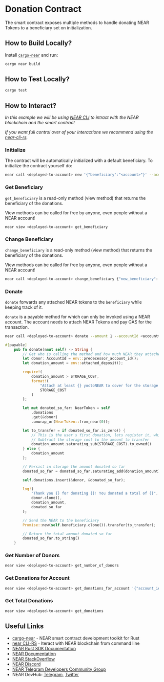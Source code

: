 # Donation Contract

The smart contract exposes multiple methods to handle donating NEAR Tokens to a
beneficiary set on initialization.

## How to Build Locally?

Install [`cargo-near`](https://github.com/near/cargo-near) and run:

```bash
cargo near build
```

## How to Test Locally?

```bash
cargo test
```

## How to Interact?

_In this example we will be using [NEAR CLI](https://github.com/near/near-cli)
to intract with the NEAR blockchain and the smart contract_

_If you want full control over of your interactions we recommend using the
[near-cli-rs](https://near.cli.rs)._

### Initialize

The contract will be automatically initialized with a default beneficiary. To
initialize the contract yourself do:

```bash
near call <deployed-to-account> new '{"beneficiary":"<account>"}' --accountId <deployed-to-account>
```

### Get Beneficiary

`get_beneficiary` is a read-only method (view method) that returns the
beneficiary of the donations.

View methods can be called for free by anyone, even people without a NEAR
account!

```bash
near view <deployed-to-account> get_beneficiary
```

### Change Beneficiary

`change_beneficiary` is a read-only method (view method) that returns the
beneficiary of the donations.

View methods can be called for free by anyone, even people without a NEAR
account!

```bash
near call <deployed-to-account> change_beneficiary {"new_beneficiary": "<new-baccount>"} --accountId <deployed-to-account>
```

### Donate

`donate` forwards any attached NEAR tokens to the `beneficiary` while keeping
track of it.

`donate` is a payable method for which can only be invoked using a NEAR account.
The account needs to attach NEAR Tokens and pay GAS for the transaction.

```bash
near call <deployed-to-account> donate --amount 1 --accountId <account>
```

```rust
#[payable]
    pub fn donate(&mut self) -> String {
        // Get who is calling the method and how much NEAR they attached
        let donor: AccountId = env::predecessor_account_id();
        let donation_amount = env::attached_deposit();

        require!(
            donation_amount > STORAGE_COST,
            format!(
                "Attach at least {} yoctoNEAR to cover for the storage cost",
                STORAGE_COST
            )
        );

        let mut donated_so_far: NearToken = self
            .donations
            .get(&donor)
            .unwrap_or(NearToken::from_near(0));

        let to_transfer = if donated_so_far.is_zero() {
            // This is the user's first donation, lets register it, which increases storage
            // Subtract the storage cost to the amount to transfer
            donation_amount.saturating_sub(STORAGE_COST).to_owned()
        } else {
            donation_amount
        };

        // Persist in storage the amount donated so far
        donated_so_far = donated_so_far.saturating_add(donation_amount);

        self.donations.insert(&donor, &donated_so_far);

        log!(
            "Thank you {} for donating {}! You donated a total of {}",
            donor.clone(),
            donation_amount,
            donated_so_far
        );

        // Send the NEAR to the beneficiary
        Promise::new(self.beneficiary.clone()).transfer(to_transfer);

        // Return the total amount donated so far
        donated_so_far.to_string()
    }
```

### Get Number of Donors

```bash
near view <deployed-to-account> get_number_of_donors
```

### Get Donations for Account

```bash
near view <deployed-to-account> get_donations_for_account '{"account_id":"<account>"}'
```

### Get Total Donations

```bash
near view <deployed-to-account> get_donations
```

## Useful Links

- [cargo-near](https://github.com/near/cargo-near) - NEAR smart contract
  development toolkit for Rust
- [near CLI-RS](https://near.cli.rs) - Iteract with NEAR blockchain from command
  line
- [NEAR Rust SDK Documentation](https://docs.near.org/sdk/rust/introduction)
- [NEAR Documentation](https://docs.near.org)
- [NEAR StackOverflow](https://stackoverflow.com/questions/tagged/nearprotocol)
- [NEAR Discord](https://near.chat)
- [NEAR Telegram Developers Community Group](https://t.me/neardev)
- NEAR DevHub: [Telegram](https://t.me/neardevhub),
  [Twitter](https://twitter.com/neardevhub)

